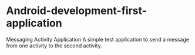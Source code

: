 # Android-development-first-application
Messaging Activity Application
A simple test application to send a message from one activity to the second activity.
